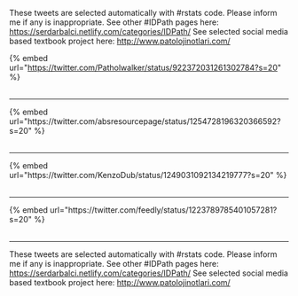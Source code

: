 

These tweets are selected automatically with #rstats code. Please inform me if any is inappropriate.
See other #IDPath pages here: https://serdarbalci.netlify.com/categories/IDPath/ 
See selected social media based textbook project here: http://www.patolojinotlari.com/

{% embed url="https://twitter.com/Patholwalker/status/922372031261302784?s=20" %}<br>
<br>
<hr>
{% embed url="https://twitter.com/absresourcepage/status/1254728196320366592?s=20" %}<br>
<br>
<hr>
{% embed url="https://twitter.com/KenzoDub/status/1249031092134219777?s=20" %}<br>
<br>
<hr>
{% embed url="https://twitter.com/feedly/status/1223789785401057281?s=20" %}<br>
<br>
<hr>


These tweets are selected automatically with #rstats code. Please inform me if any is inappropriate.
See other #IDPath pages here: https://serdarbalci.netlify.com/categories/IDPath/ 
See selected social media based textbook project here: http://www.patolojinotlari.com/
